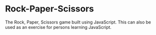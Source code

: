# Rock-Paper-Scissors
The Rock, Paper, Scissors game built using JavaScript. This can also be used as an exercise for persons learning JavaScript.
